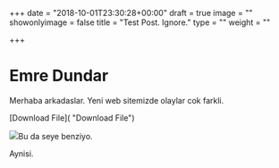+++
date = "2018-10-01T23:30:28+00:00"
draft = true
image = ""
showonlyimage = false
title = "Test Post. Ignore."
type = ""
weight = ""

+++
# Emre Dundar

Merhaba arkadaslar. Yeni web sitemizde olaylar cok farkli.

[Download File]( "Download File")

![](/img/2018/10/01/profile.jpg)Bu da seye benziyo.

Aynisi.
